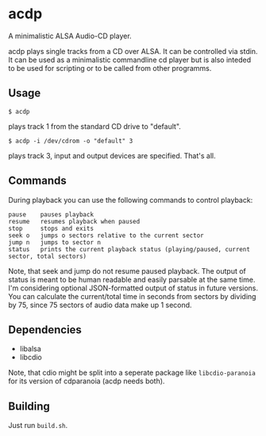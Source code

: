 # acdp

A minimalistic ALSA Audio-CD player.

acdp plays single tracks from a CD over ALSA. It can be controlled via stdin.
It can be used as a minimalistic commandline cd player but is also inteded to be used for scripting or to be called from other programms.

## Usage

```
$ acdp
```

plays track 1 from the standard CD drive to "default".

```
$ acdp -i /dev/cdrom -o "default" 3
```

plays track 3, input and output devices are specified. That's all.

## Commands

During playback you can use the following commands to control playback:


    pause    pauses playback
    resume   resumes playback when paused
    stop     stops and exits
    seek o   jumps o sectors relative to the current sector
    jump n   jumps to sector n
    status   prints the current playback status (playing/paused, current sector, total sectors)

Note, that seek and jump do not resume paused playback.
The output of status is meant to be human readable and easily parsable at the same time.
I'm considering optional JSON-formatted output of status in future versions.
You can calculate the current/total time in seconds from sectors by dividing by 75, since 75 sectors of audio data make up 1 second.

## Dependencies

* libalsa
* libcdio

Note, that cdio might be split into a seperate package like `libcdio-paranoia` for its version of cdparanoia (acdp needs both).

## Building

Just run `build.sh`.
